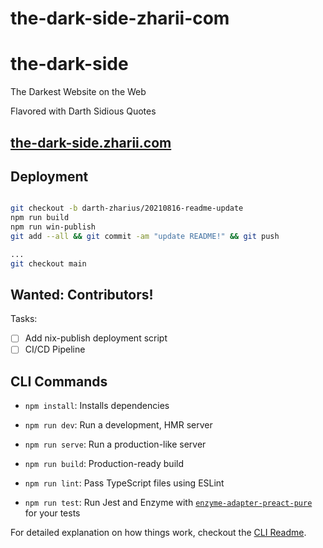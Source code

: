 # the-dark-side-zharii-com

# the-dark-side

The Darkest Website on the Web

Flavored with Darth Sidious Quotes

## [the-dark-side.zharii.com](https://the-dark-side.zharii.com/)

## Deployment

```sh

git checkout -b darth-zharius/20210816-readme-update
npm run build
npm run win-publish
git add --all && git commit -am "update README!" && git push

...
git checkout main

```

## Wanted: Contributors!

Tasks:

- [ ] Add nix-publish deployment script
- [ ] CI/CD Pipeline

## CLI Commands
*   `npm install`: Installs dependencies

*   `npm run dev`: Run a development, HMR server

*   `npm run serve`: Run a production-like server

*   `npm run build`: Production-ready build

*   `npm run lint`: Pass TypeScript files using ESLint

*   `npm run test`: Run Jest and Enzyme with
    [`enzyme-adapter-preact-pure`](https://github.com/preactjs/enzyme-adapter-preact-pure) for
    your tests


For detailed explanation on how things work, checkout the [CLI Readme](https://github.com/developit/preact-cli/blob/master/README.md).